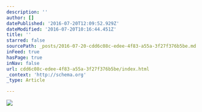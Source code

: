 ```yaml
---
description: ''
author: []
datePublished: '2016-07-20T12:09:52.929Z'
dateModified: '2016-07-20T10:16:44.451Z'
title: ''
starred: false
sourcePath: _posts/2016-07-20-cdd6c08c-edee-4f83-a55a-3f27f376b5be.md
inFeed: true
hasPage: true
inNav: false
url: cdd6c08c-edee-4f83-a55a-3f27f376b5be/index.html
_context: 'http://schema.org'
_type: Article

---
```

![](https://the-grid-user-content.s3-us-west-2.amazonaws.com/9c41a092-23dc-4b41-9981-659ac5e30ccd.jpg)